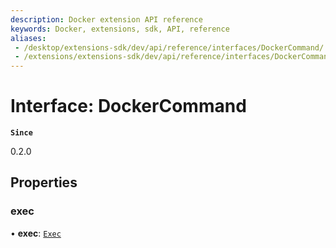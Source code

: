 ```yaml
---
description: Docker extension API reference
keywords: Docker, extensions, sdk, API, reference
aliases:
 - /desktop/extensions-sdk/dev/api/reference/interfaces/DockerCommand/
 - /extensions/extensions-sdk/dev/api/reference/interfaces/DockerCommand/
---
```


# Interface: DockerCommand

**`Since`**

0.2.0

## Properties

### exec

• **exec**: [`Exec`](Exec.md)
